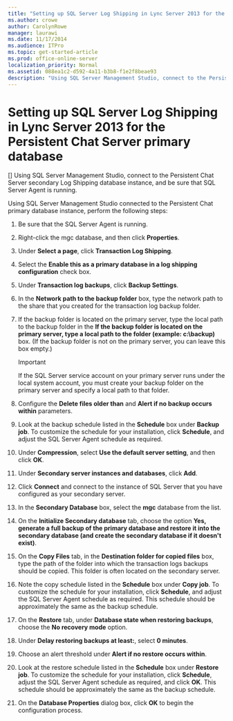 ```yaml
---
title: "Setting up SQL Server Log Shipping in Lync Server 2013 for the Persistent Chat Server primary database"
ms.author: crowe
author: CarolynRowe
manager: laurawi
ms.date: 11/17/2014
ms.audience: ITPro
ms.topic: get-started-article
ms.prod: office-online-server
localization_priority: Normal
ms.assetid: 088ea1c2-d592-4a11-b3b8-f1e2f8beae93
description: "Using SQL Server Management Studio, connect to the Persistent Chat Server secondary Log Shipping database instance, and be sure that SQL Server Agent is running."
---
```


# Setting up SQL Server Log Shipping in Lync Server 2013 for the Persistent Chat Server primary database
[]
Using SQL Server Management Studio, connect to the Persistent Chat Server secondary Log Shipping database instance, and be sure that SQL Server Agent is running.
  
Using SQL Server Management Studio connected to the Persistent Chat primary database instance, perform the following steps:
  
1. Be sure that the SQL Server Agent is running.
    
2. Right-click the mgc database, and then click **Properties**.
    
3. Under **Select a page**, click **Transaction Log Shipping**.
    
4. Select the **Enable this as a primary database in a log shipping configuration** check box. 
    
5. Under **Transaction log backups**, click **Backup Settings**.
    
6. In the **Network path to the backup folder** box, type the network path to the share that you created for the transaction log backup folder. 
    
7. If the backup folder is located on the primary server, type the local path to the backup folder in the **If the backup folder is located on the primary server, type a local path to the folder (example: c:\backup)** box. (If the backup folder is not on the primary server, you can leave this box empty.) 
    
    > [!IMPORTANT]
    > If the SQL Server service account on your primary server runs under the local system account, you must create your backup folder on the primary server and specify a local path to that folder. 
  
8. Configure the **Delete files older than** and **Alert if no backup occurs within** parameters. 
    
9. Look at the backup schedule listed in the **Schedule** box under **Backup job**. To customize the schedule for your installation, click **Schedule**, and adjust the SQL Server Agent schedule as required.
    
10. Under **Compression**, select **Use the default server setting**, and then click **OK**.
    
11. Under **Secondary server instances and databases**, click **Add**.
    
12. Click **Connect** and connect to the instance of SQL Server that you have configured as your secondary server. 
    
13. In the **Secondary Database** box, select the **mgc** database from the list. 
    
14. On the **Initialize Secondary database** tab, choose the option **Yes, generate a full backup of the primary database and restore it into the secondary database (and create the secondary database if it doesn't exist)**.
    
15. On the **Copy Files** tab, in the **Destination folder for copied files** box, type the path of the folder into which the transaction logs backups should be copied. This folder is often located on the secondary server. 
    
16. Note the copy schedule listed in the **Schedule** box under **Copy job**. To customize the schedule for your installation, click **Schedule**, and adjust the SQL Server Agent schedule as required. This schedule should be approximately the same as the backup schedule.
    
17. On the **Restore** tab, under **Database state when restoring backups**, choose the **No recovery mode** option. 
    
18. Under **Delay restoring backups at least:**, select **0 minutes**.
    
19. Choose an alert threshold under **Alert if no restore occurs within**.
    
20. Look at the restore schedule listed in the **Schedule** box under **Restore job**. To customize the schedule for your installation, click **Schedule**, adjust the SQL Server Agent schedule as required, and click **OK**. This schedule should be approximately the same as the backup schedule.
    
21. On the **Database Properties** dialog box, click **OK** to begin the configuration process. 
    

